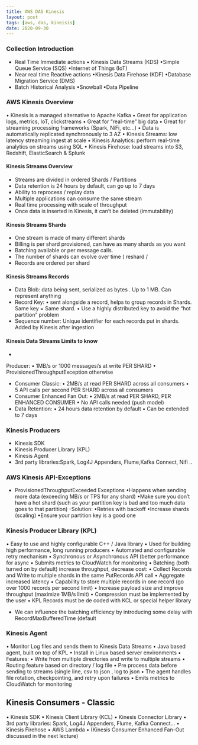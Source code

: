 ```yaml
---
title: AWS DAS Kinesis 
layout: post
tags: [aws, das, kineisis]
date: 2020-09-30
---
```

###  Collection Introduction
- Real Time Immediate actions
• Kinesis Data Streams (KDS)
•Simple Queue Service (SQS)
•Internet of Things (IoT)
- Near real time Reactive actions
•Kinesis Data Firehose (KDF)
•Database Migration Service (DMS)
- Batch Historical Analysis
•Snowball
•Data Pipeline

###  AWS Kinesis Overview
• Kinesis is a managed alternative to Apache Kafka
• Great for application logs, metrics, IoT, clickstreams
• Great for “real-time” big data
• Great for streaming processing frameworks (Spark, NiFi, etc…)
• Data is automatically replicated synchronously to 3 AZ
• Kinesis Streams: low latency streaming ingest at scale
• Kinesis Analytics: perform real-time analytics on streams using
SQL
• Kinesis Firehose: load streams into S3, Redshift, ElasticSearch &
Splunk

#### Kinesis Streams Overview
- Streams are divided in ordered Shards / Partitions
- Data retention is 24 hours by default, can go up to 7 days
- Ability to reprocess / replay data
- Multiple applications can consume the same stream
- Real time processing with scale of throughput
- Once data is inserted in Kinesis, it can’t be deleted (immutability)

#### Kinesis Streams Shards
- One stream is made of many different shards
- Billing is per shard provisioned, can have as many shards as
you want
- Batching available or per message calls.
- The number of shards can evolve over time ( reshard /
- Records are ordered per shard

#### Kinesis Streams Records
- Data Blob: data being sent, serialized
as bytes . Up to 1 MB. Can represent
anything
- Record Key:
• sent alongside a record, helps to group
records in Shards. Same key = Same
shard.
• Use a highly distributed key to avoid the
“hot partition” problem
- Sequence number: Unique identifier
for each records put in shards. Added
by Kinesis after ingestion
#### Kinesis Data Streams Limits to know
-
Producer:
• 1MB/s or 1000 messages/s at write PER SHARD
• ProvisionedThroughputException  otherwise
- Consumer Classic:
• 2MB/s at read PER SHARD across all consumers
• 5 API calls per second PER SHARD across all consumers
- Consumer Enhanced Fan Out:
• 2MB/s at read PER SHARD, PER ENHANCED CONSUMER
• No API calls needed (push model)
- Data Retention:
• 24 hours data retention by default
• Can be extended to 7 days
### Kinesis Producers
- Kinesis SDK
- Kinesis Producer
Library (KPL)
- Kinesis Agent
- 3rd party libraries:Spark, Log4J Appenders, Flume,Kafka Connect, Nifi ..
### AWS Kinesis API-Exceptions
- ProvisionedThroughputExceeded Exceptions
•Happens when sending more data (exceeding MB/s or TPS for any
shard)
•Make sure you don’t have a hot shard (such as your partition key is bad
and too much data goes to that partition)
-Solution:
•Retries with backoff
•Increase shards (scaling)
•Ensure your partition key is a good one
### Kinesis Producer Library (KPL)
•
Easy to use and highly configurable C++ / Java library
•
Used for building high performance, long running producers
•
Automated and configurable retry mechanism
•
Synchronous or Asynchronous API (better performance for async
•
Submits metrics to CloudWatch for monitoring
•
Batching (both turned on by default) increase throughput, decrease
cost:
•
Collect Records and Write to multiple shards in the same PutRecords API call
•
Aggregate increased latency
•
Capability to store multiple records in one record (go over 1000 records per second limit)
•
Increase payload size and improve throughput (maximize 1MB/s limit)
•
Compression must be implemented by the user
•
KPL Records must be de coded with KCL or special helper library
- We can influence the batching efficiency by introducing some
delay with RecordMaxBufferedTime (default
### Kinesis Agent
•
Monitor Log files and sends them to Kinesis Data Streams
•
Java based agent, built on top of KPL
•
Install in Linux based server environments
•
Features:
•
Write from multiple directories and write to multiple streams
•
Routing feature based on directory / log file
•
Pre process data before sending to streams (single line, csv to json , log to
json
•
The agent handles file rotation, checkpointing, and retry upon failures
•
Emits metrics to CloudWatch for monitoring

## Kinesis Consumers - Classic
• Kinesis SDK
• Kinesis Client Library (KCL)
• Kinesis Connector Library
• 3rd party libraries: Spark,
Log4J Appenders, Flume,
Kafka Connect…
• Kinesis Firehose
• AWS Lambda
• (Kinesis Consumer Enhanced
Fan-Out discussed in the next
lecture)
